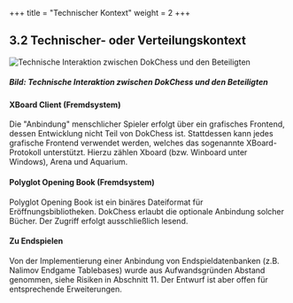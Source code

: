 +++
title = "Technischer Kontext"
weight = 2
+++

## 3.2 Technischer- oder Verteilungskontext

![Technische Interaktion zwischen DokChess und den Beteiligten](/images/Abb09_05_TechnischerKontext.png "Technische Interaktion zwischen DokChess und den Beteiligten")
##### Bild: Technische Interaktion zwischen DokChess und den Beteiligten

#### XBoard Client (Fremdsystem)
Die "Anbindung" menschlicher Spieler erfolgt über ein grafisches Frontend, dessen Entwicklung nicht Teil von DokChess ist. Stattdessen kann jedes grafische Frontend verwendet werden, welches das sogenannte XBoard-Protokoll unterstützt. Hierzu zählen Xboard (bzw. Winboard unter Windows), Arena und Aquarium.

#### Polyglot Opening Book (Fremdsystem)
Polyglot Opening Book ist ein binäres Dateiformat für Eröffnungsbibliotheken. DokChess erlaubt die optionale Anbindung solcher Bücher. Der Zugriff erfolgt ausschließlich lesend.

#### Zu Endspielen
Von der Implementierung einer Anbindung von Endspieldatenbanken (z.B. Nalimov Endgame Tablebases) wurde aus Aufwandsgründen Abstand genommen, siehe Risiken in Abschnitt 11. Der Entwurf ist aber offen für entsprechende Erweiterungen.
